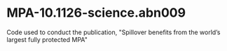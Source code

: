 # MPA-10.1126-science.abn009
Code used to conduct the publication, "Spillover benefits from the world’s largest fully protected MPA"

